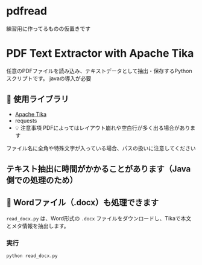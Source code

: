 # pdfread
練習用に作ってるものの仮置きです
# PDF Text Extractor with Apache Tika

任意のPDFファイルを読み込み、テキストデータとして抽出・保存するPythonスクリプトです。 
javaの導入が必要

## 🧰 使用ライブラリ

- [Apache Tika](https://github.com/chrismattmann/tika-python)
- requests
- 💡 注意事項
PDFによってはレイアウト崩れや空白行が多く出る場合があります

ファイル名に全角や特殊文字が入っている場合、パスの扱いに注意してください

テキスト抽出に時間がかかることがあります（Java側での処理のため）
---

## 📄 Wordファイル（.docx）も処理できます

`read_docx.py` は、Word形式の `.docx` ファイルをダウンロードし、Tikaで本文とメタ情報を抽出します。

### 実行

```bash
python read_docx.py

